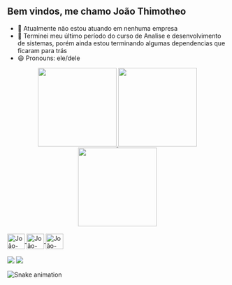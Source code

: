 ## Bem vindos, me chamo João Thimotheo 

- 🔭 Atualmente não estou atuando em nenhuma empresa
- 🌱 Terminei meu último período do curso  de Analise e desenvolvimento de sistemas, porém ainda estou terminando algumas dependencias que ficaram para trás
- 😄 Pronouns: ele/dele

<div align="center">
  <a href="https://github.com/joaothimotheo">
  <img height="180em" src="https://github-readme-stats.vercel.app/api?username=joaothimotheo&show_icons=true&theme=dracula&include_all_commits=true&count_private=true"/>
  <img height="180em" src="https://github-readme-stats.vercel.app/api/top-langs/?username=joaothimotheo&layout=compact&langs_count=7&theme=dracula"/>
  <img height="180em" src="https://github-readme-stats.vercel.app/api/top-langs/?username=joaothimotheo&layout=compact&langs_count=7&theme=dracula"/>
</div>

<div style="display: inline_block"><br>
  <img  align="center" alt="João-android" height="35" width="40" src="https://cdn.jsdelivr.net/gh/devicons/devicon/icons/android/android-plain-wordmark.svg" />
  <img align="center" alt="João-dart" height="35" width="40" src="https://cdn.jsdelivr.net/gh/devicons/devicon/icons/dart/dart-plain-wordmark.svg" />
  <img align="center" alt="João-csharp" height="35" width="40"  src="https://cdn.jsdelivr.net/gh/devicons/devicon/icons/csharp/csharp-plain.svg" />
</div>

<br>
<div>
 <a href="https://www.linkedin.com/in/joaothimotheo-45875016a" target="_blank"><img src="https://img.shields.io/badge/-LinkedIn-%230077B5?style=for-the-badge&logo=linkedin&logoColor=white" target="_blank"></a>
  <a href = "mailto:jpthimotheo@hotmail.com"><img src="https://img.shields.io/badge/-Gmail-%23333?style=for-the-badge&logo=gmail&logoColor=white" target="_blank"></a>
</div>

![Snake animation](https://github.com/joaothimotheo/joaothimotheo/blob/output/github-contribution-grid-snake.svg)
